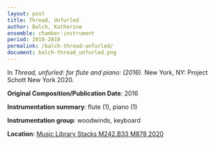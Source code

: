 ```yaml
---
layout: post
title: Thread, Unfurled
author: Balch, Katherine
ensemble: chamber-instrument
period: 2010-2019
permalink: /balch-thread-unfurled/
document: balch-thread_unfurled.png
---
```


In *Thread, unfurled: for flute and piano: (2016).* New York, NY: Project Schott New York 2020.

**Original Composition/Publication Date**: 2016

**Instrumentation summary**: flute (1), piano (1)

**Instrumentation group**: woodwinds, keyboard

**Location**: <a href="https://tufts.primo.exlibrisgroup.com/permalink/01TUN_INST/1kc9gia/alma991018331657603851" target="_blank">Music Library Stacks M242.B33 M878 2020</a>